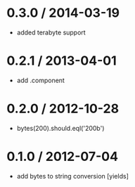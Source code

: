 
0.3.0 / 2014-03-19
==================

 * added terabyte support

0.2.1 / 2013-04-01 
==================

  * add .component

0.2.0 / 2012-10-28 
==================

  * bytes(200).should.eql('200b')

0.1.0 / 2012-07-04 
==================

  * add bytes to string conversion [yields]
